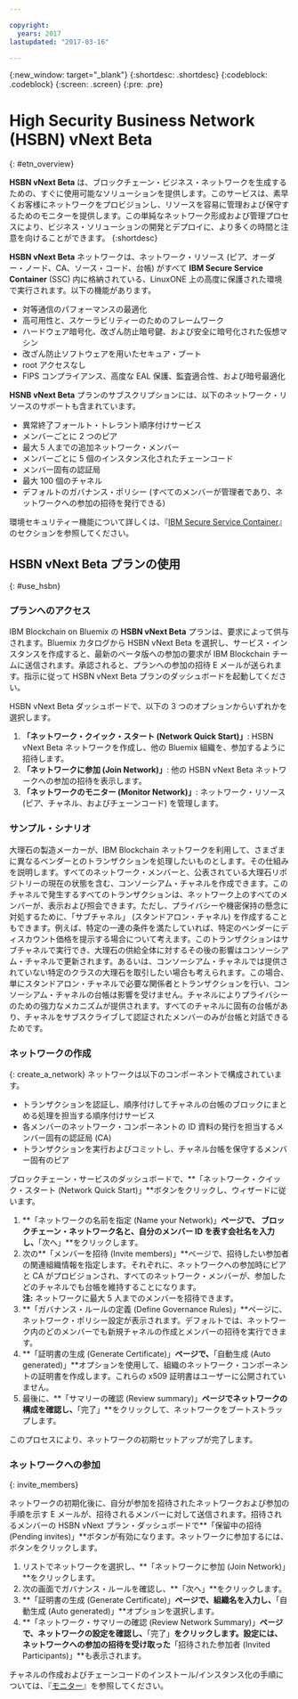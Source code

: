 ```yaml
---

copyright:
  years: 2017
lastupdated: "2017-03-16"

---
```


{:new_window: target="_blank"}
{:shortdesc: .shortdesc}
{:codeblock: .codeblock}
{:screen: .screen}
{:pre: .pre}


# High Security Business Network (HSBN) vNext Beta
{: #etn_overview}

**HSBN vNext Beta** は、ブロックチェーン・ビジネス・ネットワークを生成するための、すぐに使用可能なソリューションを提供します。このサービスは、素早くお客様にネットワークをプロビジョンし、リソースを容易に管理および保守するためのモニターを提供します。この単純なネットワーク形成および管理プロセスにより、ビジネス・ソリューションの開発とデプロイに、より多くの時間と注意を向けることができます。
{:shortdesc}

**HSBN vNext Beta** ネットワークは、ネットワーク・リソース (ピア、オーダー・ノード、CA、ソース・コード、台帳) がすべて **IBM Secure Service Container** (SSC) 内に格納されている、LinuxONE 上の高度に保護された環境で実行されます。以下の機能があります。
* 対等通信のパフォーマンスの最適化
* 高可用性と、スケーラビリティーのためのフレームワーク 
* ハードウェア暗号化、改ざん防止暗号鍵、および安全に暗号化された仮想マシン
* 改ざん防止ソフトウェアを用いたセキュア・ブート
* root アクセスなし
* FIPS コンプライアンス、高度な EAL 保護、監査適合性、および暗号最適化

**HSNB vNext Beta** プランのサブスクリプションには、以下のネットワーク・リソースのサポートも含まれています。

- 異常終了フォールト・トレラント順序付けサービス
- メンバーごとに 2 つのピア
- 最大 5 人までの追加ネットワーク・メンバー
- メンバーごとに 5 個のインスタンス化されたチェーンコード
- メンバー固有の認証局
- 最大 100 個のチャネル
- デフォルトのガバナンス・ポリシー (すべてのメンバーが管理者であり、ネットワークへの参加の招待を発行できる)

環境セキュリティー機能について詳しくは、『[IBM Secure Service Container](etn_ssc.html)』のセクションを参照してください。

## HSBN vNext Beta プランの使用
{: #use_hsbn}

### プランへのアクセス

IBM Blockchain on Bluemix の **HSBN vNext Beta** プランは、要求によって供与されます。Bluemix カタログから HSBN vNext Beta を選択し、サービス・インスタンスを作成すると、最新のベータ版への参加の要求が IBM Blockchain チームに送信されます。承認されると、プランへの参加の招待 E メールが送られます。指示に従って HSBN vNext Beta プランのダッシュボードを起動してください。

HSBN vNext Beta ダッシュボードで、以下の 3 つのオプションからいずれかを選択します。
1. **「ネットワーク・クイック・スタート (Network Quick Start)」**: HSBN vNext Beta ネットワークを作成し、他の Bluemix 組織を、参加するように招待します。
2. **「ネットワークに参加 (Join Network)」**: 他の HSBN vNext Beta ネットワークへの参加の招待を表示します。
3. **「ネットワークのモニター (Monitor Network)」**: ネットワーク・リソース (ピア、チャネル、およびチェーンコード) を管理します。

<!-- to do - the rest of this page final edit -->

### サンプル・シナリオ

大理石の製造メーカーが、IBM Blockchain ネットワークを利用して、さまざまに異なるベンダーとのトランザクションを処理したいものとします。その仕組みを説明します。すべてのネットワーク・メンバーと、公表されている大理石リポジトリーの現在の状態を含む、コンソーシアム・チャネルを作成できます。このチャネルで発生するすべてのトランザクションは、ネットワーク上のすべてのメンバーが、表示および照会できます。ただし、プライバシーや機密保持の懸念に対処するために、「サブチャネル」 (スタンドアロン・チャネル) を作成することもできます。例えば、特定の一連の条件を満たしていれば、特定のベンダーにディスカウント価格を提示する場合について考えます。このトランザクションはサブチャネルで実行でき、大理石の供給全体に対するその後の影響はコンソーシアム・チャネルで更新されます。あるいは、コンソーシアム・チャネルでは提供されていない特定のクラスの大理石を取引したい場合も考えられます。この場合、単にスタンドアロン・チャネルで必要な関係者とトランザクションを行い、コンソーシアム・チャネルの台帳は影響を受けません。チャネルによりプライバシーのための強力なメカニズムが提供されます。すべてのチャネルに固有の台帳があり、チャネルをサブスクライブして認証されたメンバーのみが台帳と対話できるためです。  

### ネットワークの作成
{: create_a_network}
ネットワークは以下のコンポーネントで構成されています。
* トランザクションを認証し、順序付けしてチャネルの台帳のブロックにまとめる処理を担当する順序付けサービス
* 各メンバーのネットワーク・コンポーネントの ID 資料の発行を担当するメンバー固有の認証局 (CA)
* トランザクションを実行およびコミットし、チャネル台帳を保守するメンバー固有のピア

ブロックチェーン・サービスのダッシュボードで、**「ネットワーク・クイック・スタート (Network Quick Start)」**ボタンをクリックし、ウィザードに従います。
1. **「ネットワークの名前を指定 (Name your Network)」**ページで、 ブロックチェーン・ネットワーク名と、自分のメンバー ID を表す会社名を入力し、**「次へ」**をクリックします。
2. 次の**「メンバーを招待 (Invite members)」**ページで、招待したい参加者の関連組織情報を指定します。それぞれに、ネットワークへの参加時にピアと CA がプロビジョンされ、すべてのネットワーク・メンバーが、参加したどのチャネルでも台帳を維持することになります。<br>
   **注:** ネットワークに最大 5 人までのメンバーを招待できます。
3. **「ガバナンス・ルールの定義 (Define Governance Rules)」**ページに、ネットワーク・ポリシー設定が表示されます。デフォルトでは、ネットワーク内のどのメンバーでも新規チャネルの作成とメンバーの招待を実行できます。  
4. **「証明書の生成 (Generate Certificate)」**ページで、**「自動生成 (Auto generated)」**オプションを使用して、組織のネットワーク・コンポーネントの証明書を作成します。これらの x509 証明書はユーザーに公開されていません。  
5. 最後に、**「サマリーの確認 (Review summary)」**ページでネットワークの構成を確認し、**「完了」**をクリックして、ネットワークをブートストラップします。

このプロセスにより、ネットワークの初期セットアップが完了します。

### ネットワークへの参加
{: invite_members}

ネットワークの初期化後に、自分が参加を招待されたネットワークおよび参加の手順を示す E メールが、招待されるメンバーに対して送信されます。招待されるメンバーの HSBN vNext プラン・ダッシュボードで**「保留中の招待 (Pending invites)」**ボタンが有効になります。ネットワークに参加するには、ボタンをクリックします。

1. リストでネットワークを選択し、**「ネットワークに参加 (Join Network)」**をクリックします。
2. 次の画面でガバナンス・ルールを確認し、**「次へ」**をクリックします。
3. **「証明書の生成 (Generate Certificate)」**ページで、組織名を入力し、**「自動生成 (Auto generated)」**オプションを選択します。
4. **「ネットワーク・サマリーの確認 (Review Network Summary)」**ページで、ネットワークの設定を確認し、**「完了」**をクリックします。設定には、ネットワークへの参加の招待を受け取った**「招待された参加者 (Invited Participants)」**も表示されます。

チャネルの作成およびチェーンコードのインストール/インスタンス化の手順については、『[モニター](v10_dashboard.html)』を参照してください。

<!-- I think all of this is adequately covered in the Monitor Section; and we already tell the story in the Sample Scenario topic above -->


<!-- From Jeff: Agreed. Commenting out all the rest sections on the page.


### Creating new channels
{: prepare_private_channels}

With the latest HSBN vNext plan, you can create a private channel, install a customized chaincode, complete the trade, and update the inventory number upon the other parties in the network make a query or propose a new transaction.

1. On the HSBN vNext plan dashboard, select **Enter Monitor**.
2. Select **Channels**, and click **New Channel**.
3. On the **Create a Channel** page, enter the channel name and choose the company that you want to make trade with by adding members. Then, click **Create** to create another private consortium channel.
4. Select **Chaincode** after you click the **Enter Monitor** button on the dashboard. You can view the chaincode that are already installed on your peer, or install a new chaincode to the peer.<br>
  **Note:** You can install at most 5 chaincode apps per peer.
5. Click **Install Chaincode** to install the smart contract to the peer. A smart contract, also known as chaincode, is the programmatic code installed and instantiated onto a channel’s peers by an appropriately authorized member. End users then invoke chaincode through a client-side application that interfaces with a network peer. Chaincode runs network transactions, which if validated, are appended to the shared ledger and modify world state. Chaincode can be developed for business contracts, asset definitions, and collectively-managed decentralized applications. You can download [this sample code](https://github.com/hyperledger/fabric/blob/master/examples/chaincode/go/marbles02/marbles_chaincode.go){: new_window} to your local environment for testing.

**Note:** After you install the chaincode onto the peer, you must instantiate the chaincode by providing the initial arguments. In the case of the Marbles sample chaincode, you can input `marble1, blue, 35` in a comma separated list to indicate that you have 35 blue marble1 for trade.


### Commencing transactions
{: commence_txs}

To make transactions within your network, the trading parties must:
* Join the same channel within the network.
* Install the same version of the chaincode onto the peer that represents each organization.


Each successful transaction results in a new block appended to the blockchain, and the ledger in the levelDB updated with the new state. Other members in the network can query the ledger or the transaction history to decide the next transaction.



### Monitoring your network
{: monitor_network}

You can perform the following tasks after you click the **Enter Monitor** button on the dashboard:
* Create new channels and invite other members to join your channels to trade privately.
* Install new chaincodes to your peer to initiate or participate into new trade.
* View the changes of blocks, transactions, chaincode invocations.
* View the log on your peer.
* View the information of resources that your organization owns.
* Export a JSON file containing the low-level networking information for each of your components (such as enrollID/enrollSecret for your CA).  

See the [HSBN vNext Beta dashboard](v10_dashboard.md) for more information about the usage of each panel on the dashboard. 


-->
